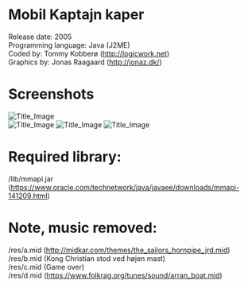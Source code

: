 # Mobil Kaptajn kaper
Release date: 2005  
Programming language: Java (J2ME)  
Coded by: Tommy Kobberø (http://logicwork.net)  
Graphics by: Jonas Raagaard (http://jonaz.dk/)  
		
# Screenshots
![Title_Image](http://logicwork.net/images/github/symbian_kk_title.png)  
![Title_Image](http://logicwork.net/images/github/symbian_kk.jpg)
![Title_Image](http://logicwork.net/images/github/symbian_kk1.jpg)
![Title_Image](http://logicwork.net/images/github/symbian_kk2.jpg)

# Required library:
/lib/mmapi.jar (https://www.oracle.com/technetwork/java/javaee/downloads/mmapi-141209.html)

# Note, music removed:
/res/a.mid  (http://midkar.com/themes/the_sailors_hornpipe_jrd.mid)  
/res/b.mid  (Kong Christian stod ved højen mast)  
/res/c.mid  (Game over)  
/res/d.mid  (https://www.folkrag.org/tunes/sound/arran_boat.mid)  
